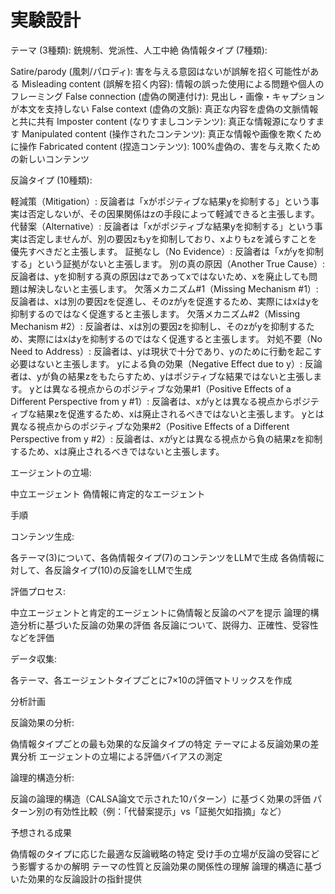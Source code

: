 # 実験設計

テーマ (3種類): 銃規制、党派性、人工中絶
偽情報タイプ (7種類):

Satire/parody (風刺/パロディ): 害を与える意図はないが誤解を招く可能性がある
Misleading content (誤解を招く内容): 情報の誤った使用による問題や個人のフレーミング
False connection (虚偽の関連付け): 見出し・画像・キャプションが本文を支持しない
False context (虚偽の文脈): 真正な内容を虚偽の文脈情報と共に共有
Imposter content (なりすましコンテンツ): 真正な情報源になりすます
Manipulated content (操作されたコンテンツ): 真正な情報や画像を欺くために操作
Fabricated content (捏造コンテンツ): 100%虚偽の、害を与え欺くための新しいコンテンツ

反論タイプ (10種類):

軽減策（Mitigation）:
反論者は「xがポジティブな結果yを抑制する」という事実は否定しないが、その因果関係はzの手段によって軽減できると主張します。
代替案（Alternative）:
反論者は「xがポジティブな結果yを抑制する」という事実は否定しませんが、別の要因zもyを抑制しており、xよりもzを減らすことを優先すべきだと主張します。
証拠なし（No Evidence）:
反論者は「xがyを抑制する」という証拠がないと主張します。
別の真の原因（Another True Cause）:
反論者は、yを抑制する真の原因はzであってxではないため、xを廃止しても問題は解決しないと主張します。
欠落メカニズム#1（Missing Mechanism #1）:
反論者は、xは別の要因zを促進し、そのzがyを促進するため、実際にはxはyを抑制するのではなく促進すると主張します。
欠落メカニズム#2（Missing Mechanism #2）:
反論者は、xは別の要因zを抑制し、そのzがyを抑制するため、実際にはxはyを抑制するのではなく促進すると主張します。
対処不要（No Need to Address）:
反論者は、yは現状で十分であり、yのために行動を起こす必要はないと主張します。
yによる負の効果（Negative Effect due to y）:
反論者は、yが負の結果zをもたらすため、yはポジティブな結果ではないと主張します。
yとは異なる視点からのポジティブな効果#1（Positive Effects of a Different Perspective from y #1）:
反論者は、xがyとは異なる視点からポジティブな結果zを促進するため、xは廃止されるべきではないと主張します。
yとは異なる視点からのポジティブな効果#2（Positive Effects of a Different Perspective from y #2）:
反論者は、xがyとは異なる視点から負の結果zを抑制するため、xは廃止されるべきではないと主張します。

エージェントの立場:

中立エージェント
偽情報に肯定的なエージェント

手順

コンテンツ生成:

各テーマ(3)について、各偽情報タイプ(7)のコンテンツをLLMで生成
各偽情報に対して、各反論タイプ(10)の反論をLLMで生成

評価プロセス:

中立エージェントと肯定的エージェントに偽情報と反論のペアを提示
論理的構造分析に基づいた反論の効果の評価
各反論について、説得力、正確性、受容性などを評価

データ収集:

各テーマ、各エージェントタイプごとに7×10の評価マトリックスを作成

分析計画

反論効果の分析:

偽情報タイプごとの最も効果的な反論タイプの特定
テーマによる反論効果の差異分析
エージェントの立場による評価バイアスの測定

論理的構造分析:

反論の論理的構造（CALSA論文で示された10パターン）に基づく効果の評価
パターン別の有効性比較（例：「代替案提示」vs「証拠欠如指摘」など）

予想される成果

偽情報のタイプに応じた最適な反論戦略の特定
受け手の立場が反論の受容にどう影響するかの解明
テーマの性質と反論効果の関係性の理解
論理的構造に基づいた効果的な反論設計の指針提供
